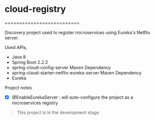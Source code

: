 # cloud-registry
==========================

Discovery project used to register microservices using Eureka's Netflix server.

Used APIs,

- Java 8
- Spring Boot 2.2.2
- spring-cloud-config-server Maven Dependency
- spring-cloud-starter-netflix-eureka-server Maven Dependency
- Eureka

Project notes

- [x] @EnableEurekaServer : will auto-configure the project as a microservices registry

> This project is in the development stage
